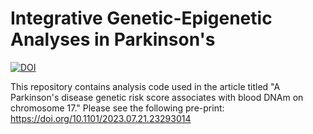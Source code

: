 # Integrative Genetic-Epigenetic Analyses in Parkinson's
[![DOI](https://zenodo.org/badge/337883945.svg)](https://zenodo.org/badge/latestdoi/337883945)


This repository contains analysis code used in the article titled "A Parkinson's disease genetic risk score associates with blood DNAm on chromosome 17." Please see the following pre-print: https://doi.org/10.1101/2023.07.21.23293014

